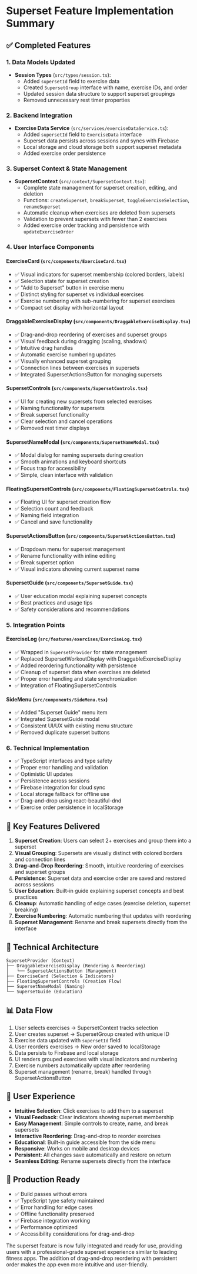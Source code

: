 # Superset Feature Implementation Summary

## ✅ Completed Features

### 1. Data Models Updated
- **Session Types** (`src/types/session.ts`):
  - Added `supersetId` field to exercise data
  - Created `SupersetGroup` interface with name, exercise IDs, and order
  - Updated session data structure to support superset groupings
  - Removed unnecessary rest timer properties

### 2. Backend Integration
- **Exercise Data Service** (`src/services/exerciseDataService.ts`):
  - Added `supersetId` field to `ExerciseData` interface
  - Superset data persists across sessions and syncs with Firebase
  - Local storage and cloud storage both support superset metadata
  - Added exercise order persistence

### 3. Superset Context & State Management
- **SupersetContext** (`src/context/SupersetContext.tsx`):
  - Complete state management for superset creation, editing, and deletion
  - Functions: `createSuperset`, `breakSuperset`, `toggleExerciseSelection`, `renameSuperset`
  - Automatic cleanup when exercises are deleted from supersets
  - Validation to prevent supersets with fewer than 2 exercises
  - Added exercise order tracking and persistence with `updateExerciseOrder`

### 4. User Interface Components

#### **ExerciseCard** (`src/components/ExerciseCard.tsx`)
- ✅ Visual indicators for superset membership (colored borders, labels)
- ✅ Selection state for superset creation
- ✅ "Add to Superset" button in exercise menu
- ✅ Distinct styling for superset vs individual exercises
- ✅ Exercise numbering with sub-numbering for superset exercises
- ✅ Compact set display with horizontal layout

#### **DraggableExerciseDisplay** (`src/components/DraggableExerciseDisplay.tsx`)
- ✅ Drag-and-drop reordering of exercises and superset groups
- ✅ Visual feedback during dragging (scaling, shadows)
- ✅ Intuitive drag handles
- ✅ Automatic exercise numbering updates
- ✅ Visually enhanced superset grouping
- ✅ Connection lines between exercises in supersets
- ✅ Integrated SupersetActionsButton for managing supersets

#### **SupersetControls** (`src/components/SupersetControls.tsx`)
- ✅ UI for creating new supersets from selected exercises
- ✅ Naming functionality for supersets
- ✅ Break superset functionality
- ✅ Clear selection and cancel operations
- ✅ Removed rest timer displays

#### **SupersetNameModal** (`src/components/SupersetNameModal.tsx`)
- ✅ Modal dialog for naming supersets during creation
- ✅ Smooth animations and keyboard shortcuts
- ✅ Focus trap for accessibility
- ✅ Simple, clean interface with validation

#### **FloatingSupersetControls** (`src/components/FloatingSupersetControls.tsx`)
- ✅ Floating UI for superset creation flow
- ✅ Selection count and feedback
- ✅ Naming field integration
- ✅ Cancel and save functionality

#### **SupersetActionsButton** (`src/components/SupersetActionsButton.tsx`)
- ✅ Dropdown menu for superset management
- ✅ Rename functionality with inline editing
- ✅ Break superset option
- ✅ Visual indicators showing current superset name

#### **SupersetGuide** (`src/components/SupersetGuide.tsx`)
- ✅ User education modal explaining superset concepts
- ✅ Best practices and usage tips
- ✅ Safety considerations and recommendations

### 5. Integration Points

#### **ExerciseLog** (`src/features/exercises/ExerciseLog.tsx`)
- ✅ Wrapped in `SupersetProvider` for state management
- ✅ Replaced SupersetWorkoutDisplay with DraggableExerciseDisplay
- ✅ Added reordering functionality with persistence
- ✅ Cleanup of superset data when exercises are deleted
- ✅ Proper error handling and state synchronization
- ✅ Integration of FloatingSupersetControls

#### **SideMenu** (`src/components/SideMenu.tsx`)
- ✅ Added "Superset Guide" menu item
- ✅ Integrated SupersetGuide modal
- ✅ Consistent UI/UX with existing menu structure
- ✅ Removed duplicate superset buttons

### 6. Technical Implementation
- ✅ TypeScript interfaces and type safety
- ✅ Proper error handling and validation
- ✅ Optimistic UI updates
- ✅ Persistence across sessions
- ✅ Firebase integration for cloud sync
- ✅ Local storage fallback for offline use
- ✅ Drag-and-drop using react-beautiful-dnd
- ✅ Exercise order persistence in localStorage

## 🎯 Key Features Delivered

1. **Superset Creation**: Users can select 2+ exercises and group them into a superset
2. **Visual Grouping**: Supersets are visually distinct with colored borders and connection lines
3. **Drag-and-Drop Reordering**: Smooth, intuitive reordering of exercises and superset groups
4. **Persistence**: Superset data and exercise order are saved and restored across sessions
5. **User Education**: Built-in guide explaining superset concepts and best practices
6. **Cleanup**: Automatic handling of edge cases (exercise deletion, superset breaking)
7. **Exercise Numbering**: Automatic numbering that updates with reordering
8. **Superset Management**: Rename and break supersets directly from the interface

## 🔧 Technical Architecture

```
SupersetProvider (Context)
├── DraggableExerciseDisplay (Rendering & Reordering)
│   └── SupersetActionsButton (Management)
├── ExerciseCard (Selection & Indicators)
├── FloatingSupersetControls (Creation Flow)
├── SupersetNameModal (Naming)
└── SupersetGuide (Education)
```

## 📊 Data Flow

1. User selects exercises → SupersetContext tracks selection
2. User creates superset → SupersetGroup created with unique ID
3. Exercise data updated with `supersetId` field
4. User reorders exercises → New order saved to localStorage
5. Data persists to Firebase and local storage
6. UI renders grouped exercises with visual indicators and numbering
7. Exercise numbers automatically update after reordering
8. Superset management (rename, break) handled through SupersetActionsButton

## 🎨 User Experience

- **Intuitive Selection**: Click exercises to add them to a superset
- **Visual Feedback**: Clear indicators showing superset membership
- **Easy Management**: Simple controls to create, name, and break supersets
- **Interactive Reordering**: Drag-and-drop to reorder exercises
- **Educational**: Built-in guide accessible from the side menu
- **Responsive**: Works on mobile and desktop devices
- **Persistent**: All changes save automatically and restore on return
- **Seamless Editing**: Rename supersets directly from the interface

## 🚀 Production Ready

- ✅ Build passes without errors
- ✅ TypeScript type safety maintained
- ✅ Error handling for edge cases
- ✅ Offline functionality preserved
- ✅ Firebase integration working
- ✅ Performance optimized
- ✅ Accessibility considerations for drag-and-drop

The superset feature is now fully integrated and ready for use, providing users with a professional-grade superset experience similar to leading fitness apps. The addition of drag-and-drop reordering with persistent order makes the app even more intuitive and user-friendly.
